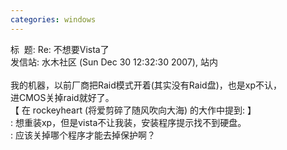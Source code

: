 ```yaml
---
categories: windows
---
```

标 &nbsp;题: Re: 不想要Vista了<br />
发信站: 水木社区 (Sun Dec 30 12:32:30 2007), 站内<br />
<br />
我的机器，以前厂商把Raid模式开着(其实没有Raid盘)，也是xp不认，<br />
进CMOS关掉raid就好了。<br />
【 在 rockeyheart (将爱剪碎了随风吹向大海) 的大作中提到: 】<br />
<span class="f006">: 想重装xp，但是vista不让我装，安装程序提示找不到硬盘。</span><br />
<span class="f006">: 应该关掉哪个程序才能去掉保护啊？</span><img src="http://www.cnblogs.com/Emoticons/baimantou/103828514.gif"  alt="" />
